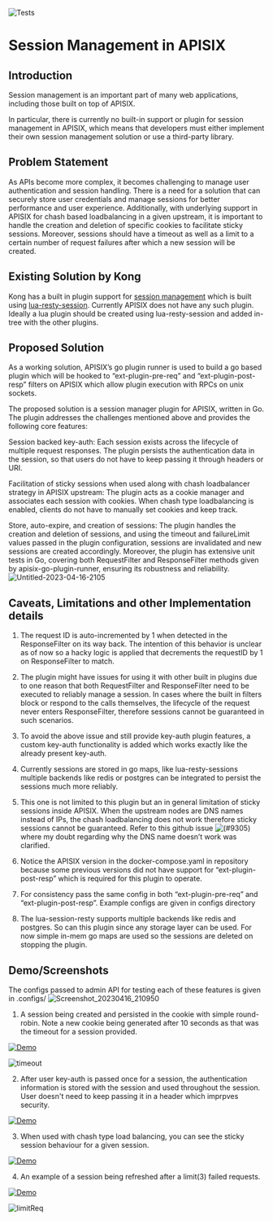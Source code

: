 ![Tests](https://github.com/revolyssup/apisix-session-manager/actions/workflows/ci.yaml/badge.svg)
# Session Management in APISIX


## Introduction
Session management is an important part of many web applications, including those built on top of APISIX. 

In particular, there is currently no built-in support or plugin for session management in APISIX, which means that developers must either implement their own session management solution or use a third-party library.

## Problem Statement

As APIs become more complex, it becomes challenging to manage user authentication and session handling. There is a need for a solution that can securely store user credentials and manage sessions for better performance and user experience. Additionally, with underlying support in APISIX for chash based loadbalancing in a given upstream, it is important to handle the creation and deletion of specific cookies to facilitate sticky sessions. Moreover, sessions should have a timeout as well as a limit to a certain number of request failures after which a new session will be created.



## Existing Solution by Kong
Kong has a built in plugin support for [session management](https://github.com/Kong/kong/tree/master/kong/plugins/session) which is built using [lua-resty-session](https://github.com/bungle/lua-resty-session). Currently APISIX does not have any such plugin. Ideally a lua plugin should be created using lua-resty-session and added in-tree with the other plugins. 


## Proposed Solution 
As a working solution, APISIX’s go plugin runner is used to build a go based plugin which will be hooked to “ext-plugin-pre-req” and “ext-plugin-post-resp” filters on APISIX which allow plugin execution with RPCs on unix sockets.

The proposed solution is a session manager plugin for APISIX, written in Go. The plugin addresses the challenges mentioned above and provides the following core features:

Session backed key-auth: Each session exists across the lifecycle of multiple request responses. The plugin persists the authentication data in the session, so that users do not have to keep passing it through headers or URI.

Facilitation of sticky sessions when used along with chash loadbalancer strategy in APISIX upstream: The plugin acts as a cookie manager and associates each session with cookies. When chash type loadbalancing is enabled, clients do not have to manually set cookies and keep track.

Store, auto-expire, and creation of sessions: The plugin handles the creation and deletion of sessions, and using the timeout and failureLimit values passed in the plugin configuration, sessions are invalidated and new sessions are created accordingly. Moreover, the plugin has extensive unit tests in Go, covering both RequestFilter and ResponseFilter methods given by apisix-go-plugin-runner, ensuring its robustness and reliability.
![Untitled-2023-04-16-2105](https://user-images.githubusercontent.com/43276904/232325428-8e41b084-431f-4b86-acfa-a57d90c0ace5.svg)


## Caveats, Limitations and other Implementation details 

1. The request ID is auto-incremented by 1 when detected in the ResponseFilter on its way back. The intention of this behavior is unclear as of now so a hacky logic is applied that decrements the requestID by 1 on ResponseFilter to match.

2. The plugin might have issues for using it with other built in plugins due to one reason that both RequestFilter and ResponseFilter need to be executed to reliably manage a session. In cases where the built in filters block or respond to the calls themselves, the lifecycle of the request never enters ResponseFilter, therefore sessions cannot be guaranteed in such scenarios. 

3. To avoid the above issue and still provide key-auth plugin features, a custom key-auth functionality is added which works exactly like the already present key-auth.

4. Currently sessions are stored in go maps, like lua-resty-sessions multiple backends like redis or postgres can be integrated to persist the sessions much more reliably.

5. This one is not limited to this plugin but an in general limitation of sticky sessions inside APISIX. When the upstream nodes are DNS names instead of IPs, the chash loadbalancing does not work therefore sticky sessions cannot be guaranteed. Refer to this github issue ![(#9305)](https://github.com/apache/apisix/issues/9305) where my doubt regarding why the DNS name doesn’t work was clarified.

6. Notice the APISIX version in the docker-compose.yaml in repository because some previous versions did not have support for “ext-plugin-post-resp” which is required for this plugin to operate.

7. For consistency pass the same config in both “ext-plugin-pre-req” and “ext-plugin-post-resp”. Example configs are given in configs directory

8. The lua-session-resty supports multiple backends like redis and postgres. So can this plugin since any storage layer can be used. For now simple in-mem go maps are used so the sessions are deleted on stopping the plugin.
## Demo/Screenshots
The configs passed to admin API for testing each of these features is given in .configs/
![Screenshot_20230416_210950](https://user-images.githubusercontent.com/43276904/232324035-81190614-4679-431c-9e66-3f3bb351e578.png)


1. A session being created and persisted in the cookie with simple round-robin. Note a new cookie being generated after 10 seconds as that was the timeout for a session provided.

[![Demo]()](https://user-images.githubusercontent.com/43276904/232322685-9274a862-e07b-434a-847c-04ab8723a7b9.mp4)


![timeout](https://user-images.githubusercontent.com/43276904/232323525-4be6cdd1-f6f6-41f9-b4db-330c13887d90.png)

2. After user key-auth is passed once for a session, the authentication information is stored with the session and used throughout the session. User doesn't need to keep passing it in a header which imprpves security.

[![Demo]()](https://user-images.githubusercontent.com/43276904/232322322-b60bbed5-3122-4f6c-b7ed-6cc047081a18.mp4)



3. When used with chash type load balancing, you can see the sticky session behaviour for a given session.

[![Demo]()](https://user-images.githubusercontent.com/43276904/232322935-8a43f90e-e2ef-455f-8483-aa159690333f.mp4)


4. An example of a session being refreshed after a limit(3) failed requests.

[![Demo]()](https://user-images.githubusercontent.com/43276904/232323281-b42a5112-6008-436f-a34b-a1005ed5505e.mp4)


![limitReq](https://user-images.githubusercontent.com/43276904/232323348-04efab09-4125-4c89-91b0-e7e51817c7c6.png)






